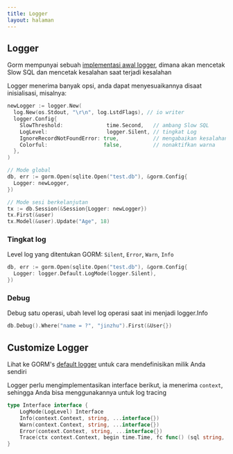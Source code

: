 ```yaml
---
title: Logger
layout: halaman
---
```


## Logger

Gorm mempunyai sebuah [implementasi awal logger](https://github.com/go-gorm/gorm/blob/master/logger/logger.go), dimana akan mencetak Slow SQL dan mencetak kesalahan saat terjadi kesalahan

Logger menerima banyak opsi, anda dapat menyesuaikannya disaat inisialisasi, misalnya:

```go
newLogger := logger.New(
  log.New(os.Stdout, "\r\n", log.LstdFlags), // io writer
  logger.Config{
    SlowThreshold:              time.Second,   // ambang Slow SQL
    LogLevel:                   logger.Silent, // tingkat Log
    IgnoreRecordNotFoundError: true,           // mengabaikan kesalahan ErrRecordNotFound  untuk logger
    Colorful:                  false,          // nonaktifkan warna
  },
)

// Mode global
db, err := gorm.Open(sqlite.Open("test.db"), &gorm.Config{
  Logger: newLogger,
})

// Mode sesi berkelanjutan
tx := db.Session(&Session{Logger: newLogger})
tx.First(&user)
tx.Model(&user).Update("Age", 18)
```

### Tingkat log

Level log yang ditentukan GORM: `Silent`, `Error`, `Warn`, `Info`

```go
db, err := gorm.Open(sqlite.Open("test.db"), &gorm.Config{
  Logger: logger.Default.LogMode(logger.Silent),
})
```

### Debug

Debug satu operasi, ubah level log operasi saat ini menjadi logger.Info

```go
db.Debug().Where("name = ?", "jinzhu").First(&User{})
```

## Customize Logger

Lihat ke GORM's [default logger](https://github.com/go-gorm/gorm/blob/master/logger/logger.go) untuk cara mendefinisikan milik Anda sendiri

Logger perlu mengimplementasikan interface berikut, ia menerima `context`, sehingga Anda bisa menggunakannya untuk log tracing

```go
type Interface interface {
    LogMode(LogLevel) Interface
    Info(context.Context, string, ...interface{})
    Warn(context.Context, string, ...interface{})
    Error(context.Context, string, ...interface{})
    Trace(ctx context.Context, begin time.Time, fc func() (sql string, rowsAffected int64), err error)
}
```
